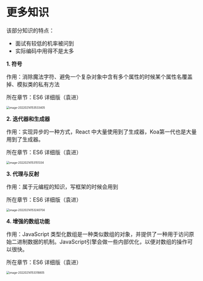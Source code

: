 # 更多知识



该部分知识的特点：

- 面试有较低的机率被问到
- 实际编码中用得不是太多



**1. 符号**

作用：消除魔法字符、避免一个复杂对象中含有多个属性的时候某个属性名覆盖掉、模拟类的私有方法

所在章节：ES6 详细版（袁进）

<img src="https://qwq9527.gitee.io/resource/imgs/2022-02-14-073319.png" alt="image-20220214153533405" style="zoom:50%;" />



**2.  迭代器和生成器**

作用：实现异步的一种方式，React 中大量使用到了生成器，Koa第一代也是大量用到了生成器。

所在章节：ES6 详细版（袁进）

<img src="https://qwq9527.gitee.io/resource/imgs/2022-02-14-073319.png" alt="image-20220214153151334" style="zoom:50%;" />





**3. 代理与反射**

作用：属于元编程的知识，写框架的时候会用到

所在章节：ES6 详细版（袁进）

<img src="https://qwq9527.gitee.io/resource/imgs/2022-02-14-073319.png" alt="image-20220214153240704" style="zoom:50%;" />



**4. 增强的数组功能**

作用：JavaScript 类型化数组是一种类似数组的对象，并提供了一种用于访问原始二进制数据的机制。JavaScript引擎会做一些内部优化，以便对数组的操作可以很快。

所在章节：ES6 详细版（袁进）

<img src="https://qwq9527.gitee.io/resource/imgs/2022-02-14-073319.png" alt="image-20220214153318805" style="zoom:50%;" />





